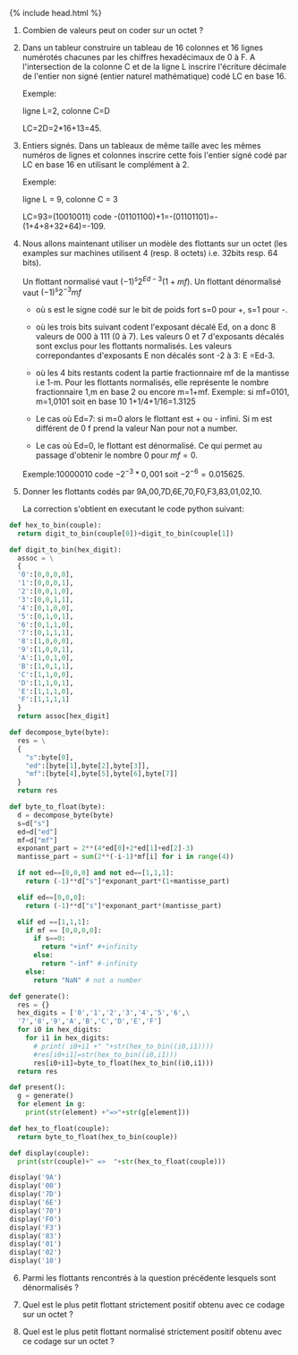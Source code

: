 {% include head.html %}

1. Combien de valeurs peut on coder sur un octet ?

2. Dans un tableur construire un tableau de 16 colonnes et 16 lignes numérotés chacunes par les chiffres hexadécimaux de 0 à F. A l'intersection de la colonne C et de la ligne L inscrire l'écriture décimale de l'entier non signé (entier naturel mathématique) codé LC en base 16. 

   Exemple: 

   ligne L=2, colonne C=D 

   LC=2D=2*16+13=45.

3. Entiers signés. Dans un tableaux de même taille avec les mêmes numéros de lignes et colonnes inscrire cette fois l'entier signé codé par LC en base 16 en utilisant le complément à 2. 

   Exemple:

   ligne L = 9, colonne C = 3

   LC=93=(10010011) code -(01101100)+1=-(01101101)=-(1+4+8+32+64)=-109.

4. Nous allons maintenant utiliser un modèle des flottants sur un octet (les examples sur machines utilisent 4 (resp. 8 octets) i.e. 32bits resp. 64 bits).

   Un flottant normalisé vaut $(-1)^s2^{Ed-3}(1+mf)$. Un flottant dénormalisé vaut $(-1)^s2^{-3}mf$

   - où s est le signe codé sur le bit de poids fort s=0 pour +, s=1 pour -.
   - où les trois bits suivant codent l'exposant décalé Ed, on a donc 8 valeurs de 000 à 111 (0 à 7). Les valeurs 0 et 7 d'exposants décalés sont exclus pour les flottants normalisés. Les valeurs correpondantes d'exposants E non décalés sont -2 à 3: E =Ed-3.
   - où les 4 bits restants codent la partie fractionnaire mf de la mantisse i.e 1-m. Pour les flottants normalisés, elle représente le nombre fractionnaire 1,m en base 2 ou encore m=1+mf.
Exemple: si mf=0101, m=1,0101 soit en base 10 1+1/4+1/16=1.3125  

   - Le cas où Ed=7: si m=0 alors le flottant est + ou - infini. Si m est différent de 0 f prend la valeur Nan pour not a number.
   - Le cas où Ed=0, le flottant est dénormalisé.
   Ce qui permet au passage d'obtenir le nombre 0 pour $mf=0$.

   Exemple:10000010 code $-2^{-3}*0,001$ soit $-2^{-6}=0.015625$.

5. Donner les flottants codés par 9A,00,7D,6E,70,F0,F3,83,01,02,10.

   La correction s'obtient en executant le code python suivant:

```python
def hex_to_bin(couple):
  return digit_to_bin(couple[0])+digit_to_bin(couple[1])

def digit_to_bin(hex_digit):
  assoc = \
  {
  '0':[0,0,0,0],
  '1':[0,0,0,1],
  '2':[0,0,1,0],
  '3':[0,0,1,1],
  '4':[0,1,0,0],
  '5':[0,1,0,1],
  '6':[0,1,1,0],
  '7':[0,1,1,1],
  '8':[1,0,0,0],
  '9':[1,0,0,1],
  'A':[1,0,1,0],
  'B':[1,0,1,1],
  'C':[1,1,0,0],
  'D':[1,1,0,1],
  'E':[1,1,1,0],
  'F':[1,1,1,1]
  }
  return assoc[hex_digit]

def decompose_byte(byte):
  res = \
  {
    "s":byte[0],
    "ed":[byte[1],byte[2],byte[3]],
    "mf":[byte[4],byte[5],byte[6],byte[7]]
  }
  return res

def byte_to_float(byte):
  d = decompose_byte(byte)
  s=d["s"]
  ed=d["ed"]
  mf=d["mf"]
  exponant_part = 2**(4*ed[0]+2*ed[1]+ed[2]-3)
  mantisse_part = sum(2**(-i-1)*mf[i] for i in range(4))

  if not ed==[0,0,0] and not ed==[1,1,1]:
    return (-1)**d["s"]*exponant_part*(1+mantisse_part)

  elif ed==[0,0,0]:
    return (-1)**d["s"]*exponant_part*(mantisse_part)

  elif ed ==[1,1,1]:
    if mf == [0,0,0,0]:
      if s==0:
        return "+inf" #+infinity
      else:
        return "-inf" #-infinity
    else:
      return "NaN" # not a number

def generate():
  res = {}
  hex_digits = ['0','1','2','3','4','5','6',\
  '7','8','9','A','B','C','D','E','F']
  for i0 in hex_digits:
    for i1 in hex_digits:
      # print( i0+i1 +" "+str(hex_to_bin((i0,i1))))
      #res[i0+i1]=str(hex_to_bin((i0,i1)))
      res[i0+i1]=byte_to_float(hex_to_bin((i0,i1)))
  return res

def present():
  g = generate()
  for element in g:
    print(str(element) +"=>"+str(g[element]))

def hex_to_float(couple):
  return byte_to_float(hex_to_bin(couple))

def display(couple):
  print(str(couple)+" =>  "+str(hex_to_float(couple)))

display('9A')
display('00')
display('7D')
display('6E')
display('70')
display('F0')
display('F3')
display('83')
display('01')
display('02')
display('10')
```

6. Parmi les flottants rencontrés à la question précédente lesquels sont dénormalisés ?

7. Quel est le plus petit flottant strictement positif obtenu avec ce codage sur un octet ?

8. Quel est le plus petit flottant normalisé strictement positif obtenu avec ce codage sur un octet ?
